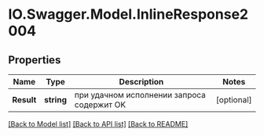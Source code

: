 # IO.Swagger.Model.InlineResponse2004
## Properties

Name | Type | Description | Notes
------------ | ------------- | ------------- | -------------
**Result** | **string** | при удачном исполнении запроса содержит OK | [optional] 

[[Back to Model list]](../README.md#documentation-for-models) [[Back to API list]](../README.md#documentation-for-api-endpoints) [[Back to README]](../README.md)


